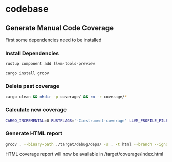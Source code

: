 # codebase

## Generate Manual Code Coverage

First some dependencies need to be installed

### Install Dependencies

```sh
rustup component add llvm-tools-preview
```

```sh
cargo install grcov
```

### Delete past coverage

```sh
cargo clean && mkdir -p coverage/ && rm -r coverage/*
```

### Calculate new coverage

```sh
CARGO_INCREMENTAL=0 RUSTFLAGS='-Cinstrument-coverage' LLVM_PROFILE_FILE='coverage/cargo-test-%p-%m.profraw' cargo test
```

### Generate HTML report

```sh
grcov . --binary-path ./target/debug/deps/ -s . -t html --branch --ignore-not-existing --ignore '../*' --ignore "/*" -o target/coverage/
```

HTML coverage report will now be available in /target/coverage/index.html
